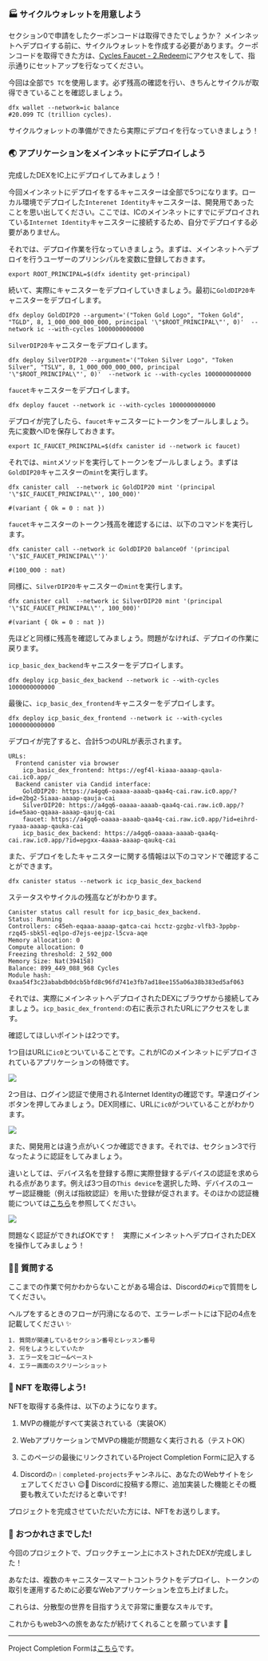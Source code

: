 ### 🏭 サイクルウォレットを用意しよう

セクション0で申請をしたクーポンコードは取得できたでしょうか？ メインネットへデプロイする前に、サイクルウォレットを作成する必要があります。クーポンコードを取得できた方は、[Cycles Faucet - 2.Redeem](https://anv4y-qiaaa-aaaal-qaqxq-cai.ic0.app/coupon)にアクセスをして、指示通りにセットアップを行なってください。

今回は全部で`5 TC`を使用します。必ず残高の確認を行い、きちんとサイクルが取得できていることを確認しましょう。

```
dfx wallet --network=ic balance
#20.099 TC (trillion cycles).
```

サイクルウォレットの準備ができたら実際にデプロイを行なっていきましょう！

### 🌏 アプリケーションをメインネットにデプロイしよう

完成したDEXをIC上にデプロイしてみましょう！

今回メインネットにデプロイをするキャニスターは全部で5つになります。ローカル環境でデプロイした`Interenet Identity`キャニスターは、開発用であったことを思い出してください。ここでは、ICのメインネットにすでにデプロイされている`Internet Identity`キャニスターに接続するため、自分でデプロイする必要がありません。

それでは、デプロイ作業を行なっていきましょう。まずは、メインネットへデプロイを行うユーザーのプリンシパルを変数に登録しておきます。

```
export ROOT_PRINCIPAL=$(dfx identity get-principal)
```

続いて、実際にキャニスターをデプロイしていきましょう。最初に`GoldDIP20`キャニスターをデプロイします。

```
dfx deploy GoldDIP20 --argument='("Token Gold Logo", "Token Gold", "TGLD", 8, 1_000_000_000_000, principal '\"$ROOT_PRINCIPAL\"', 0)'  --network ic --with-cycles 1000000000000
```

`SilverDIP20`キャニスターをデプロイします。

```
dfx deploy SilverDIP20 --argument='("Token Silver Logo", "Token Silver", "TSLV", 8, 1_000_000_000_000, principal '\"$ROOT_PRINCIPAL\"', 0)'  --network ic --with-cycles 1000000000000
```

`faucet`キャニスターをデプロイします。

```
dfx deploy faucet --network ic --with-cycles 1000000000000
```

デプロイが完了したら、`faucet`キャニスターにトークンをプールしましょう。先に変数へIDを保存しておきます。

```
export IC_FAUCET_PRINCIPAL=$(dfx canister id --network ic faucet)
```

それでは、`mint`メソッドを実行してトークンをプールしましょう。まずは`GoldDIP20`キャニスターの`mint`を実行します。

```
dfx canister call  --network ic GoldDIP20 mint '(principal '\"$IC_FAUCET_PRINCIPAL\"', 100_000)'

#(variant { Ok = 0 : nat })
```

`faucet`キャニスターのトークン残高を確認するには、以下のコマンドを実行します。

```
dfx canister call --network ic GoldDIP20 balanceOf '(principal '\"$IC_FAUCET_PRINCIPAL\"')'

#(100_000 : nat)
```

同様に、`SilverDIP20`キャニスターの`mint`を実行します。

```
dfx canister call  --network ic SilverDIP20 mint '(principal '\"$IC_FAUCET_PRINCIPAL\"', 100_000)'

#(variant { Ok = 0 : nat })
```

先ほどと同様に残高を確認してみましょう。問題がなければ、デプロイの作業に戻ります。

`icp_basic_dex_backend`キャニスターをデプロイします。

```
dfx deploy icp_basic_dex_backend --network ic --with-cycles 1000000000000
```

最後に、`icp_basic_dex_frontend`キャニスターをデプロイします。

```
dfx deploy icp_basic_dex_frontend --network ic --with-cycles 1000000000000
```

デプロイが完了すると、合計5つのURLが表示されます。

```
URLs:
  Frontend canister via browser
    icp_basic_dex_frontend: https://egf4l-kiaaa-aaaap-qaula-cai.ic0.app/
  Backend canister via Candid interface:
    GoldDIP20: https://a4gq6-oaaaa-aaaab-qaa4q-cai.raw.ic0.app/?id=e2bg2-5iaaa-aaaap-qauja-cai
    SilverDIP20: https://a4gq6-oaaaa-aaaab-qaa4q-cai.raw.ic0.app/?id=e5aao-qqaaa-aaaap-qaujq-cai
    faucet: https://a4gq6-oaaaa-aaaab-qaa4q-cai.raw.ic0.app/?id=eihrd-ryaaa-aaaap-qauka-cai
    icp_basic_dex_backend: https://a4gq6-oaaaa-aaaab-qaa4q-cai.raw.ic0.app/?id=epgxx-4aaaa-aaaap-qaukq-cai
```

また、デプロイをしたキャニスターに関する情報は以下のコマンドで確認することができます。

```
dfx canister status --network ic icp_basic_dex_backend
```

ステータスやサイクルの残高などがわかります。

```
Canister status call result for icp_basic_dex_backend.
Status: Running
Controllers: c45eh-eqaaa-aaaap-qatca-cai hcctz-gzgbz-vlfb3-3ppbp-rzq45-sbk5l-eqlpo-d7ejs-eejpz-l5cva-aqe
Memory allocation: 0
Compute allocation: 0
Freezing threshold: 2_592_000
Memory Size: Nat(394158)
Balance: 899_449_088_968 Cycles
Module hash: 0xaa54f3c23ababdb0dcb5bfd8c96fd741e3fb7ad18ee155a06a38b383ed5af063
```

それでは、実際にメインネットへデプロイされたDEXにブラウザから接続してみましょう。`icp_basic_dex_frontend:`の右に表示されたURLにアクセスをします。

確認してほしいポイントは2つです。

1つ目はURLに`ic0`とついていることです。これがICのメインネットにデプロイされているアプリケーションの特徴です。

![](/images/ICP-Basic-DEX/section-4/4_3_1.png)

2つ目は、ログイン認証で使用されるInternet Identityの確認です。早速ログインボタンを押してみましょう。DEX同様に、URLに`ic0`がついていることがわかります。

![](/images/ICP-Basic-DEX/section-4/4_3_2.png)

また、開発用とは違う点がいくつか確認できます。それでは、セクション3で行なったように認証をしてみましょう。

違いとしては、デバイス名を登録する際に実際登録するデバイスの認証を求められる点があります。例えば3つ目の`This device`を選択した時、デバイスのユーザー認証機能（例えば指紋認証）を用いた登録が促されます。そのほかの認証機能については[こちら](https://internetcomputer.org/docs/current/tokenomics/identity-auth/auth-how-to#create-an-identity-anchor)を参照してください。

![](/images/ICP-Basic-DEX/section-4/4_3_3.png)

問題なく認証ができればOKです！　実際にメインネットへデプロイされたDEXを操作してみましょう！

### 🙋‍♂️ 質問する

ここまでの作業で何かわからないことがある場合は、Discordの`#icp`で質問をしてください。

ヘルプをするときのフローが円滑になるので、エラーレポートには下記の4点を記載してください ✨

```
1. 質問が関連しているセクション番号とレッスン番号
2. 何をしようとしていたか
3. エラー文をコピー&ペースト
4. エラー画面のスクリーンショット
```

### 🎫 NFT を取得しよう!

NFTを取得する条件は、以下のようになります。

1. MVPの機能がすべて実装されている（実装OK）

2. WebアプリケーションでMVPの機能が問題なく実行される（テストOK）

3. このページの最後にリンクされているProject Completion Formに記入する

4. Discordの`🔥｜completed-projects`チャンネルに、あなたのWebサイトをシェアしてください 😉🎉 Discordに投稿する際に、追加実装した機能とその概要も教えていただけると幸いです!

プロジェクトを完成させていただいた方には、NFTをお送りします。

### 🎉 おつかれさまでした!

今回のプロジェクトで、ブロックチェーン上にホストされたDEXが完成しました！

あなたは、複数のキャニスタースマートコントラクトをデプロイし、トークンの取引を運用するために必要なWebアプリケーションを立ち上げました。

これらは、分散型の世界を目指すうえで非常に重要なスキルです。

これからもweb3への旅をあなたが続けてくれることを願っています 🚀

---

Project Completion Formは[こちら](https://airtable.com/shrf1cCtTx0iQuszX)です。
